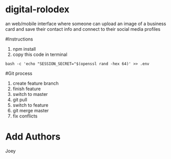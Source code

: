 # digital-rolodex
an web/mobile interface where someone can upload an image of a business card and save their contact info and connect to their social media profiles

#Instructions

1. npm install
2. copy this code in terminal

```
bash -c 'echo "SESSION_SECRET="$(openssl rand -hex 64)' >> .env
```

#Git process
1. create feature branch
2. finish feature
3. switch to master
4. git pull
5. switch to feature
6. git merge master
7. fix conflicts

# Add Authors

Joey
